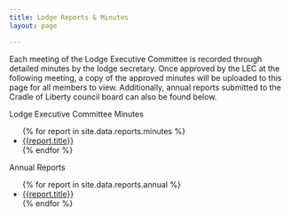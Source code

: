 ```yaml
---
title: Lodge Reports & Minutes
layout: page

---
```


Each meeting of the Lodge Executive Committee is recorded through detailed minutes by the lodge secretary. Once approved by the LEC at the following meeting, a copy of the approved minutes will be uploaded to this page for all members to view.  Additionally, annual reports submitted to the Cradle of Liberty council board can also be found below.

<div class="card">
	<div class="card-header">
		Lodge Executive Committee Minutes
	</div>
	<div class="card-body">
		<ul>
			{% for report in site.data.reports.minutes %}
				<li><a href="{{report.url}}">{{report.title}}</a></li>
			{% endfor %}
		</ul>
	</div>
</div>
<div class="card my-3">
	<div class="card-header">
		Annual Reports
	</div>
	<div class="card-body">
		<ul>
			{% for report in site.data.reports.annual %}
				<li><a href="{{report.url}}">{{report.title}}</a></li>
			{% endfor %}
		</ul>
	</div>
</div>